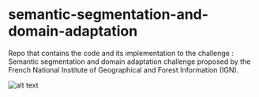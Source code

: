 # semantic-segmentation-and-domain-adaptation
Repo that contains the code and its implementation to the challenge : Semantic segmentation and domain adaptation challenge proposed by the French National Institute of Geographical and Forest Information (IGN).

![alt text]([http://url/to/img.png](https://doc-0o-4o-docs.googleusercontent.com/docs/securesc/iomdl0bnh9ir6kulje4ad65ju5h1vvuk/ce1m6dkksacgh20n400n59l4e6158btb/1687288950000/10889079715085636597/04106744653690236880/122_xgQetKBg2hOzGG4lTsTGBjoqnIWlF?e=view&ax=ADWCPKAoREz30UZB08y21Ya_47ZMkGDqfGVP1_2nTzXm2k0F3vbVHmzuEbAVz-5snVOkssLMO8hAAHSiJj6vg4rAThEFZ-lzn9SYOEYYGUEtHJPAmhkWDYwtNvECGEQ2rkZZ8du_mqkSX_3KwdryKPdXlJnGD32DiXEZ2KEFTj11rz6PBp9y1UlbjIgFuNlQYSqxTxNhDTiHHOiN1sa7dFUuDi8unBKq0Ng9j52Xh1S47P0VlJBRcQoJmOvUKLP8OhJJaLypjVbnN_5tW-nz456QoEyGIe7j4A9P1Gh1O-ela35bAYbprK5vb09ntOOPJk_UlehyIrwQRKExn1Sc9QUxFyUNiWNM6qSu1P0N4BoWasRnx5QwlfnFduAn2BmV8EoWvI3UFQWBcFzY4hMDOJLpar2ZwDpdN-t5UwmnTqGljujh2lK9kXJtMGvtLMkJXK9Crzq-bUr9BSXo5XjCU66Wc3jFV3daGVDB-cO7xq_AUMpf5qMW4B-gAUiRQLUceaPnppIl4zXsHgRON0i58b-AdKviClrpI9UuSBgPRFKm7oV7L91VyrtlXgBw2vWe81mvBS5BDSUBABlq1zLecKT1jLJrelSNFXzIJDpVlBayFFtTUwZ1eV8GCInCKW_ZU7vsUyD_LKWB-8Lj54oIfKf39wY-mQQaSjWdg-OJJoy63xL1j0XBbkuz5X79CCGxCoSq9tnBPv1oaxICngoTgjPZs4gFrkFHMH-HtMdKTNY-o0nlM8EYBBs1diIJAPJGLHdDJVy5EcM5RT-GZRCMwKEdPD2PVhUGpPgkvpsZxIp3ZjtVHc0aOwdlXQQbOr74GPjKP0QPTI8ApTVbdU9xUAF1xK7uffFqJg3Q9XYYjcYIrGDkHUBEpsLbtxbsI-ebsbeKVX6Omx_1dWSqnIAloT0ZGr01EdzQDULjRoOnBp2_Vuyvdk4AQwAuiliaUCi0WozijsjRm8HC&uuid=ea71b4a0-c8b7-400d-834e-a844ce41c6c5&authuser=0)https://doc-0o-4o-docs.googleusercontent.com/docs/securesc/iomdl0bnh9ir6kulje4ad65ju5h1vvuk/ce1m6dkksacgh20n400n59l4e6158btb/1687288950000/10889079715085636597/04106744653690236880/122_xgQetKBg2hOzGG4lTsTGBjoqnIWlF?e=view&ax=ADWCPKAoREz30UZB08y21Ya_47ZMkGDqfGVP1_2nTzXm2k0F3vbVHmzuEbAVz-5snVOkssLMO8hAAHSiJj6vg4rAThEFZ-lzn9SYOEYYGUEtHJPAmhkWDYwtNvECGEQ2rkZZ8du_mqkSX_3KwdryKPdXlJnGD32DiXEZ2KEFTj11rz6PBp9y1UlbjIgFuNlQYSqxTxNhDTiHHOiN1sa7dFUuDi8unBKq0Ng9j52Xh1S47P0VlJBRcQoJmOvUKLP8OhJJaLypjVbnN_5tW-nz456QoEyGIe7j4A9P1Gh1O-ela35bAYbprK5vb09ntOOPJk_UlehyIrwQRKExn1Sc9QUxFyUNiWNM6qSu1P0N4BoWasRnx5QwlfnFduAn2BmV8EoWvI3UFQWBcFzY4hMDOJLpar2ZwDpdN-t5UwmnTqGljujh2lK9kXJtMGvtLMkJXK9Crzq-bUr9BSXo5XjCU66Wc3jFV3daGVDB-cO7xq_AUMpf5qMW4B-gAUiRQLUceaPnppIl4zXsHgRON0i58b-AdKviClrpI9UuSBgPRFKm7oV7L91VyrtlXgBw2vWe81mvBS5BDSUBABlq1zLecKT1jLJrelSNFXzIJDpVlBayFFtTUwZ1eV8GCInCKW_ZU7vsUyD_LKWB-8Lj54oIfKf39wY-mQQaSjWdg-OJJoy63xL1j0XBbkuz5X79CCGxCoSq9tnBPv1oaxICngoTgjPZs4gFrkFHMH-HtMdKTNY-o0nlM8EYBBs1diIJAPJGLHdDJVy5EcM5RT-GZRCMwKEdPD2PVhUGpPgkvpsZxIp3ZjtVHc0aOwdlXQQbOr74GPjKP0QPTI8ApTVbdU9xUAF1xK7uffFqJg3Q9XYYjcYIrGDkHUBEpsLbtxbsI-ebsbeKVX6Omx_1dWSqnIAloT0ZGr01EdzQDULjRoOnBp2_Vuyvdk4AQwAuiliaUCi0WozijsjRm8HC&uuid=ea71b4a0-c8b7-400d-834e-a844ce41c6c5&authuser=0)
